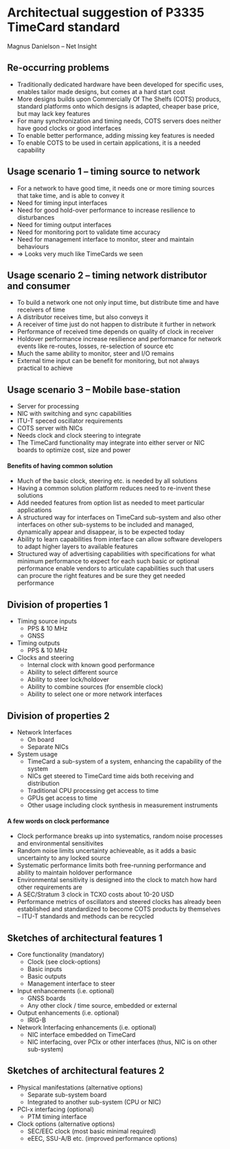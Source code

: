 # Architectual suggestion of P3335 TimeCard standard

Magnus Danielson – Net Insight

## Re-occurring problems

- Traditionally dedicated hardware have been developed for specific uses, enables tailor made designs, but comes at a hard start cost
- More designs builds upon Commercially Of The Shelfs (COTS) producs, standard platforms onto which designs is adapted, cheaper base price, but may lack key features
- For many synchronization and timing needs, COTS servers does neither have good clocks or good interfaces
- To enable better performance, adding missing key features is needed
- To enable COTS to be used in certain applications, it is a needed capability

## Usage scenario 1 – timing source to network

- For a network to have good time, it needs one or more timing sources that take time, and is able to convey it
- Need for timing input interfaces
- Need for good hold-over performance to increase resilience to disturbances
- Need for timing output interfaces
- Need for monitoring port to validate time accuracy
- Need for management interface to monitor, steer and maintain behaviours
- => Looks very much like TimeCards we seen

## Usage scenario 2 – timing network distributor and consumer

- To build a network one not only input time, but distribute time and have receivers of time
- A distributor receives time, but also conveys it
- A receiver of time just do not happen to distribute it further in network
- Performance of received time depends on quality of clock in receiver
- Holdover performance increase resilience and performance for network events like re-routes, losses, re-selection of source etc
- Much the same ability to monitor, steer and I/O remains
- External time input can be benefit for monitoring, but not always practical to achieve

## Usage scenario 3 – Mobile base-station

- Server for processing
- NIC with switching and sync capabilities
- ITU-T speced oscillator requirements
- COTS server with NICs
- Needs clock and clock steering to integrate
- The TimeCard functionality may integrate into either server or NIC boards to optimize cost, size and power

#### Benefits of having common solution

- Much of the basic clock, steering etc. is needed by all solutions
- Having a common solution platform reduces need to re-invent these solutions
- Add needed features from option list as needed to meet particular applications
- A structured way for interfaces on TimeCard sub-system and also other interfaces on other sub-systems to be included and managed, dynamically appear and disappear, is to be expected today
- Ability to learn capabilities from interface can allow software developers to adapt higher layers to available features
- Structured way of advertising capabilities with specifications for what minimum performance to expect for each such basic or optional performance enable vendors to articulate capabilities such that users can procure the right features and be sure they get needed performance

## Division of properties 1

- Timing source inputs
  - PPS & 10 MHz
  - GNSS
- Timing outputs
  - PPS & 10 MHz
- Clocks and steering
  - Internal clock with known good performance
  - Ability to select different source
  - Ability to steer lock/holdover
  - Ability to combine sources (for ensemble clock)
  - Ability to select one or more network interfaces

## Division of properties 2

- Network Interfaces
  - On board
  - Separate NICs
- System usage
  - TimeCard a sub-system of a system, enhancing the capability of the system
  - NICs get steered to TimeCard time aids both receiving and distribution
  - Traditional CPU processing get access to time
  - GPUs get access to time
  - Other usage including clock synthesis in measurement instruments

#### A few words on clock performance

- Clock performance breaks up into systematics, random noise processes and environmental sensitivites
- Random noise limits uncertainty achieveable, as it adds a basic uncertainty to any locked source
- Systematic performance limits both free-running performance and ability to maintain holdover performance
- Environmental sensitivity is designed into the clock to match how hard other requirements are
- A SEC/Stratum 3 clock in TCXO costs about 10-20 USD
- Performance metrics of oscillators and steered clocks has already been established and standardized to become COTS products by themselves – ITU-T standards and methods can be recycled

## Sketches of architectural features 1

- Core functionality (mandatory)
  - Clock (see clock-options)
  - Basic inputs
  - Basic outputs
  - Management interface to steer
- Input enhancements (i.e. optional)
  - GNSS boards
  - Any other clock / time source, embedded or external
- Output enhancements (i.e. optional)
  - IRIG-B
- Network Interfacing enhancements (i.e. optional)
  - NIC interface embedded on TimeCard
  - NIC interfacing, over PCIx or other interfaces (thus, NIC is on other sub-system)

## Sketches of architectural features 2

- Physical manifestations (alternative options)
  - Separate sub-system board
  - Integrated to another sub-system (CPU or NIC)
- PCI-x interfacing (optional)
  - PTM timing interface
- Clock options (alternative options)
  - SEC/EEC clock (most basic minimal required)
  - eEEC, SSU-A/B etc. (improved performance options)
